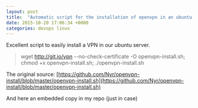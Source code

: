 ```yaml
---
layout: post
title:  "Automatic script for the installation of openvpn in an ubuntu server"
date: 2015-10-20 17:06:34 +0000
categories: devops linux
---
```


Excellent script to easily install a VPN in our ubuntu server.

> wget http://git.io/vpn --no-check-certificate -O openvpn-install.sh; chmod +x openvpn-install.sh; ./openvpn-install.sh

The original source: [https://github.com/Nyr/openvpn-install/blob/master/openvpn-install.sh](https://github.com/Nyr/openvpn-install/blob/master/openvpn-install.sh)

And here an embedded copy in my repo (just in case)
<script src="https://gist.github.com/rocreguant/8bf4d70ed39969aecd35e4c7eaef88cd.js"></script>
